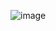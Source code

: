 ![image](https://user-images.githubusercontent.com/39220694/153820846-ee818f0c-c9b5-49ea-913c-bc45ac449642.png)
